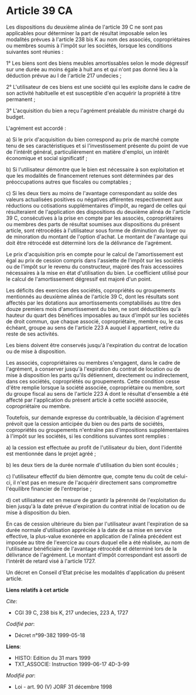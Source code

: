 # Article 39 CA

Les dispositions du deuxième alinéa de l'article 39 C ne sont pas applicables pour déterminer la part de résultat imposable
selon les modalités prévues à l'article 238 bis K au nom des associés, copropriétaires ou membres soumis à l'impôt sur les
sociétés, lorsque les conditions suivantes sont réunies :

1° Les biens sont des biens meubles amortissables selon le mode dégressif sur une durée au moins égale à huit ans et qui
n'ont pas donné lieu à la déduction prévue au I de l'article 217 undecies ;

2° L'utilisateur de ces biens est une société qui les exploite dans le cadre de son activité habituelle et est susceptible
d'en acquérir la propriété à titre permanent ;

3° L'acquisition du bien a reçu l'agrément préalable du ministre chargé du budget.

L'agrément est accordé :

a) Si le prix d'acquisition du bien correspond au prix de marché compte tenu de ses caractéristiques et si l'investissement
présente du point de vue de l'intérêt général, particulièrement en matière d'emploi, un intérêt économique et social
significatif ;

b) Si l'utilisateur démontre que le bien est nécessaire à son exploitation et que les modalités de financement retenues sont
déterminées par des préoccupations autres que fiscales ou comptables ;

c) Si les deux tiers au moins de l'avantage correspondant au solde des valeurs actualisées positives ou négatives afférentes
respectivement aux réductions ou cotisations supplémentaires d'impôt, au regard de celles qui résulteraient de l'application
des dispositions du deuxième alinéa de l'article 39 C, consécutives à la prise en compte par les associés, copropriétaires ou
membres des parts de résultat soumises aux dispositions du présent article, sont rétrocédés à l'utilisateur sous forme de
diminution du loyer ou de minoration du montant de l'option d'achat. Le montant de l'avantage qui doit être rétrocédé est
déterminé lors de la délivrance de l'agrément.

Le prix d'acquisition pris en compte pour le calcul de l'amortissement est égal au prix de cession compris dans l'assiette de
l'impôt sur les sociétés ou de l'impôt sur le revenu du constructeur, majoré des frais accessoires nécessaires à la mise en
état d'utilisation du bien. Le coefficient utilisé pour le calcul de l'amortissement dégressif est majoré d'un point.

Les déficits des exercices des sociétés, copropriétés ou groupements mentionnés au deuxième alinéa de l'article 39 C, dont
les résultats sont affectés par les dotations aux amortissements comptabilisés au titre des douze premiers mois
d'amortissement du bien, ne sont déductibles qu'à hauteur du quart des bénéfices imposables au taux d'impôt sur les sociétés
de droit commun, que chaque associé, copropriétaire, membre ou, le cas échéant, groupe au sens de l'article 223 A auquel il
appartient, retire du reste de ses activités.

Les biens doivent être conservés jusqu'à l'expiration du contrat de location ou de mise à disposition.

Les associés, copropriétaires ou membres s'engagent, dans le cadre de l'agrément, à conserver jusqu'à l'expiration du contrat
de location ou de mise à disposition les parts qu'ils détiennent, directement ou indirectement, dans ces sociétés,
copropriétés ou groupements. Cette condition cesse d'être remplie lorsque la société associée, copropriétaire ou membre, sort
du groupe fiscal au sens de l'article 223 A dont le résultat d'ensemble a été affecté par l'application du présent article à
cette société associée, copropriétaire ou membre.

Toutefois, sur demande expresse du contribuable, la décision d'agrément prévoit que la cession anticipée du bien ou des parts
de sociétés, copropriétés ou groupements n'entraîne pas d'impositions supplémentaires à l'impôt sur les sociétés, si les
conditions suivantes sont remplies :

a) la cession est effectuée au profit de l'utilisateur du bien, dont l'identité est mentionnée dans le projet agréé ;

b) les deux tiers de la durée normale d'utilisation du bien sont écoulés ;

c) l'utilisateur effectif du bien démontre que, compte tenu du coût de celui-ci, il n'est pas en mesure de l'acquérir
directement sans compromettre l'équilibre financier de l'entreprise ;

d) cet utilisateur est en mesure de garantir la pérennité de l'exploitation du bien jusqu'à la date prévue d'expiration du
contrat initial de location ou de mise à disposition du bien.

En cas de cession ultérieure du bien par l'utilisateur avant l'expiration de sa durée normale d'utilisation appréciée à la
date de sa mise en service effective, la plus-value exonérée en application de l'alinéa précédent est imposée au titre de
l'exercice au cours duquel elle a été réalisée, au nom de l'utilisateur bénéficiaire de l'avantage rétrocédé et déterminé
lors de la délivrance de l'agrément. Le montant d'impôt correspondant est assorti de l'intérêt de retard visé à l'article
1727.

Un décret en Conseil d'Etat précise les modalités d'application du présent article.

**Liens relatifs à cet article**

_Cite_:

  - CGI 39 C, 238 bis K, 217 undecies, 223 A, 1727

_Codifié par_:

  - Décret n°99-382 1999-05-18

**Liens**:

  - HISTO: Edition du 31 mars 1999
  - TXT_ASSOCIE: Instruction 1999-06-17 4D-3-99

_Modifié par_:

  - Loi - art. 90 (V) JORF 31 décembre 1998
